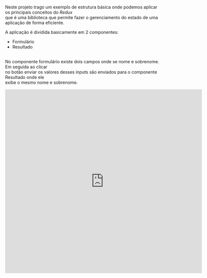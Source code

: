 
<p>
    Neste projeto trago um exemplo de estrutura básica onde podemos aplicar os principais conceitos do <em>Redux</em> <br> que é uma biblioteca  que permite fazer o gerenciamento do estado de uma aplicação de forma eficiente.

</p>
<p>
    A aplicação é dividida basicamente em 2 componentes:<br>
    <ul>
        <li>Formulário</li>
        <li>Resultado</li>
    </ul><br>
    No componente formulário existe dois campos onde se nome e sobrenome. Em seguida ao clicar<br>
    no botão enviar os valores desses inputs são enviados para o componente Resultado onde ele<br>
    exibe o  mesmo nome e sobrenome.
</p>
<!-- <p>
  <a href="https://react-redux-five.vercel.app/" target="blank">
    <img src="./screenshots/imagem.png" width="700" alt="Nest Logo" >
  </a>
</p> -->
<div>
<iframe  width="640" height="600"
  src="https://react-redux-five.vercel.app/"
  frameborder="0"/>